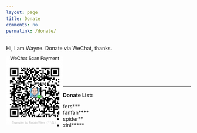 ```yaml
---
layout: page
title: Donate
comments: no
permalink: /donate/
---
```


Hi, I am Wayne. Donate via WeChat, thanks.

<img title="WeChat Donate" alt="WeChat Donate" src="/images/wechat-donate-none-border.jpg" style="height: 186px;width: 155px;border-radius: 0;" align="left" />

<br/>
<br/>
<br/>
<br/>

***

**Donate List:**

* fers\*\*\*
* fanfan\*\*\*\*
* spider\*\*
* xinl\*\*\*\*\*
